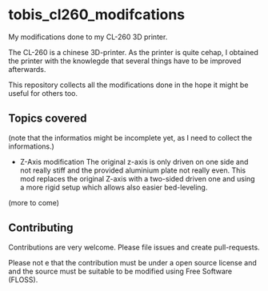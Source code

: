 # tobis_cl260_modifcations
My modifications done to my CL-260 3D printer.

The CL-260 is a chinese 3D-printer. As the printer is quite cehap, I obtained
the printer with the knowlegde that several things have to be improved
afterwards.

This repository collects all the modifications done in the hope it might
be useful for others too.

## Topics covered ##

(note that the informatios might be incomplete yet, as I need to collect the informations.)

- Z-Axis modification
  The original z-axis is only driven on one side and not really stiff and the
  provided aluminium plate not really even.
  This mod replaces the original Z-axis with a two-sided driven one and using
  a more rigid setup which allows also easier bed-leveling.

(more to come)

## Contributing ##

Contributions are very welcome. Please file issues and create pull-requests.

Please not e that the contribution must be under a open source license and
and the source must be suitable to be modified using Free Software (FLOSS).
